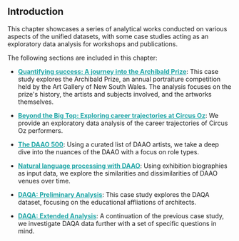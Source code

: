 ## Introduction

This chapter showcases a series of analytical works conducted on various aspects of the unified datasets, with some case studies acting as an exploratory data analysis for workshops and publications.

The following sections are included in this chapter:

- [**Quantifying success: A journey into the Archibald Prize**](https://acd-engine.github.io/jupyterbook/Analysis_ArchibaldPrize.html): This case study explores the Archibald Prize, an annual portraiture competition held by the Art Gallery of New South Wales. The analysis focuses on the prize's history, the artists and subjects involved, and the artworks themselves.

- [**Beyond the Big Top: Exploring career trajectories at Circus Oz**](https://acd-engine.github.io/jupyterbook/Analysis_CircusOz.html): We provide an exploratory data analysis of the career trajectories of Circus Oz performers.

- [**The DAAO 500**](https://acd-engine.github.io/jupyterbook/Analysis_DAAO500.html): Using a curated list of DAAO artists, we take a deep dive into the nuances of the DAAO with a focus on role types.

- [**Natural language processing with DAAO**](https://acd-engine.github.io/jupyterbook/Analysis_DAAOVenues.html): Using exhibition biographies as input data, we explore the similarities and dissimilarities of DAAO venues over time.

- [**DAQA: Preliminary Analysis**](https://acd-engine.github.io/jupyterbook/Analysis_DAQA_Part1.html): This case study explores the DAQA dataset, focusing on the educational affliations of architects.

- [**DAQA: Extended Analysis**](https://acd-engine.github.io/jupyterbook/Analysis_DAQA_Part2.html): A continuation of the previous case study, we investigate DAQA data further with a set of specific questions in mind.

<style>
  a {
    color: #1ea5a6 !important;
  }
</style>